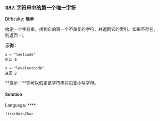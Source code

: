 ### [387\. 字符串中的第一个唯一字符](https://leetcode-cn.com/problems/first-unique-character-in-a-string/)

Difficulty: **简单**


给定一个字符串，找到它的第一个不重复的字符，并返回它的索引。如果不存在，则返回 -1。

**示例：**

```
s = "leetcode"
返回 0

s = "loveleetcode"
返回 2
```

**提示：**你可以假定该字符串只包含小写字母。


#### Solution

Language: ****

```
​firstUniqChar
```